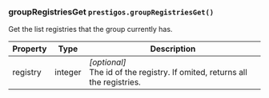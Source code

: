 <h3 id="groupRegistriesGet">groupRegistriesGet
  <code>prestigos.groupRegistriesGet()</code>
</h3>

Get the list registries that the group currently has.


| Property    | Type          | Description |
| ----------- | --------------|------------ |
| registry    | integer       | _[optional]_<br>The id of the registry. If omited, returns all the registries.
